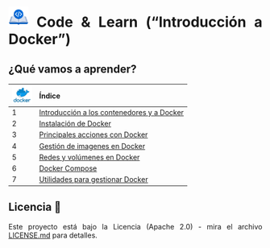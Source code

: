 <div align="justify">

# <img src=.../../../../images/coding-book.png width="40"> Code & Learn (“Introducción a Docker”)

## ¿Qué vamos a aprender?

| <img src=images/logo-docker.png width="40"> | **Índice**              |
|-------------------------|-------------------------|
| 1                       |  [Introducción a los contenedores y a Docker](ud-1)
| 2                       |  [Instalación de Docker](ud-2)
| 3                       |  [Principales acciones con Docker](ud-3)
| 4                       |  [Gestión de imagenes en Docker](ud-4)
| 5                       |  [Redes y volúmenes en Docker](ud-5)
| 6                       |  [Docker Compose](ud-6)
| 7                       |  [Utilidades para gestionar Docker](ud-7)
<!--
- [Introducción a Kubernetes]()
-->
## Licencia 📄

Este proyecto está bajo la Licencia (Apache 2.0) - mira el archivo [LICENSE.md](../../LICENSE) para detalles.

</div>